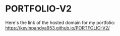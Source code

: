# PORTFOLIO-V2
Here's the link of the hosted domain for my portfolio:
https://kevinpandya953.github.io/PORTFOLIO-V2/
